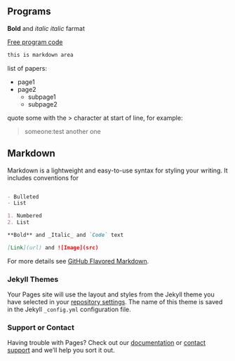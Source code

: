 ## Programs

**Bold** and *italic* _italic_ farmat

[Free program code](https://www.baidu.com/)

```markdown
this is markdown area
```
list of papers:

- page1
- page2
  - subpage1
  - subpage2
  
quote some with the > character at start of line, for example:

> someone:test
> another one

## Markdown

Markdown is a lightweight and easy-to-use syntax for styling your writing. It includes conventions for

```markdown 

- Bulleted
- List

1. Numbered
2. List

**Bold** and _Italic_ and `Code` text

[Link](url) and ![Image](src)
```

For more details see [GitHub Flavored Markdown](https://guides.github.com/features/mastering-markdown/).

### Jekyll Themes

Your Pages site will use the layout and styles from the Jekyll theme you have selected in your [repository settings](https://github.com/redglass8/redglass8.github.com/settings). The name of this theme is saved in the Jekyll `_config.yml` configuration file.

### Support or Contact

Having trouble with Pages? Check out our [documentation](https://help.github.com/categories/github-pages-basics/) or [contact support](https://github.com/contact) and we’ll help you sort it out.
